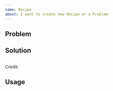```yaml
---
name: Recipe
about: I want to create new Recipe or a Problem
---
```


## Problem

<!-- Write few words with the problem you want to solve -->

## Solution

<!--

use code blocks with Scheme highlighting to put your solution
If you get comment you can edit the issue and add best solution
with the username of the author with @ in front

-->
    
```scheme

```

Credit: <!-- author of the solution -->

## Usage

```scheme

```
